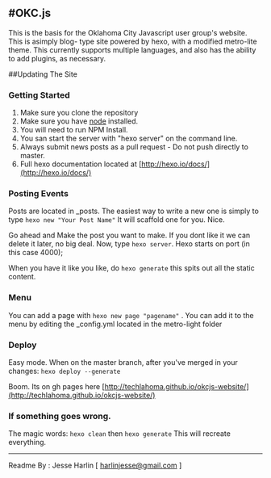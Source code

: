 #OKC.js
---

This is the basis for the Oklahoma City Javascript user group's website. This is asimply blog- type site powered by hexo, with a modified metro-lite theme. This currently supports multiple languages, and also has the ability to add plugins, as necessary.



##Updating The Site

### Getting Started

1. Make sure you clone the repository
2. Make sure you have [node](http://nodejs.org/download/) installed.
2. You will need to run NPM Install.
3. You san start the server with "hexo server" on the command line.
4. Always submit news posts as a pull request - Do not push directly to master.
5. Full hexo documentation located at [http://hexo.io/docs/](http://hexo.io/docs/)

### Posting Events

Posts are located in _posts. The easiest way to write a new one is simply to type ```hexo new "Your Post Name"``` It will scaffold one for you. Nice.

Go ahead and Make the post you want to make. If you dont like it we can delete it later, no big deal. Now, type ```hexo server```. Hexo starts on port (in this case 4000);

When you have it like you like, do ```hexo generate``` this spits out all the static content.

### Menu
You can add a page with ```hexo new page "pagename"``` . You can add it to the menu by editing the _config.yml located in the metro-light folder

### Deploy

Easy mode. When on the master branch, after you've merged in your changes: ```hexo deploy --generate``` 

Boom. Its on gh pages here [http://techlahoma.github.io/okcjs-website/](http://techlahoma.github.io/okcjs-website/)



### If something goes wrong.

The magic words: ```hexo clean``` then ```hexo generate``` This will recreate everything.

---
Readme By : Jesse Harlin [ harlinjesse@gmail.com ]